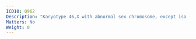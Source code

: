 ```yaml
---
ICD10: Q962
Description: "Karyotype 46,X with abnormal sex chromosome, except iso (Xq)"
Matters: No
Weight: 0
---
```

